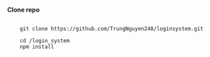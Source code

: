 #### Clone repo

##

```
    git clone https://github.com/TrungNguyen248/loginsystem.git

    cd /login_system
    npm install
```
